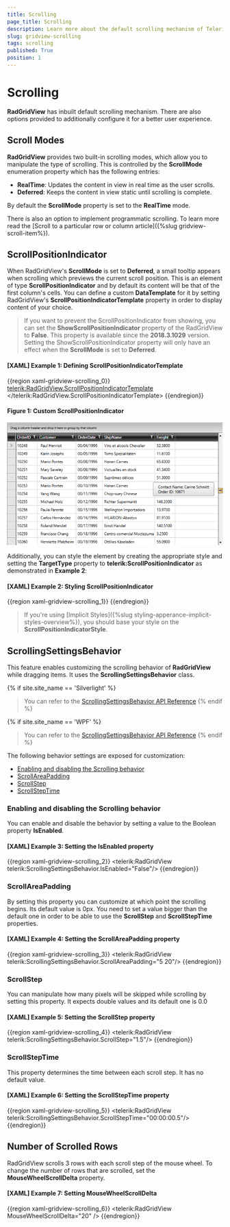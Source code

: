 ```yaml
---
title: Scrolling
page_title: Scrolling
description: Learn more about the default scrolling mechanism of Telerik's {{ site.framework_name }} DataGrid and the options to additionally configure it for a better user experience.
slug: gridview-scrolling
tags: scrolling
published: True
position: 1
---
```


# Scrolling 

__RadGridView__ has inbuilt default scrolling mechanism. There are also options provided to additionally configure it for a better user experience.

## Scroll Modes

__RadGridView__ provides two built-in scrolling modes, which allow you to manipulate the type of scrolling. 
This is controlled by the __ScrollMode__ enumeration property which has the following entries:

- __RealTime__: Updates the content in view in real time as the user scrolls.
- __Deferred__: Keeps the content in view static until scrolling is complete.

By default the __ScrollMode__ property is set to the __RealTime__ mode.

There is also an option to implement programmatic scrolling. To learn more read the [Scroll to a particular row or column article]({%slug gridview-scroll-item%}).

## ScrollPositionIndicator

When RadGridView's **ScrollMode** is set to **Deferred**, a small tooltip appears when scrolling which previews the current scroll position. This is an element of type **ScrollPositionIndicator** and by default its content will be that of the first column's cells. You can define a custom **DataTemplate** for it by setting RadGridView's **ScrollPositionIndicatorTemplate** property in order to display content of your choice.

> If you want to prevent the ScrollPositionIndicator from showing, you can set the __ShowScrollPositionIndicator__ property of the RadGridView to __False__. This property is available since the __2018.3.1029__ version. Setting the ShowScrollPositionIndicator property will only have an effect when the **ScrollMode** is set to **Deferred**.

#### __[XAML] Example 1: Defining ScrollPositionIndicatorTemplate__  
{{region xaml-gridview-scrolling_0}}
    <telerik:RadGridView.ScrollPositionIndicatorTemplate>
        <DataTemplate>
            <StackPanel>
                <StackPanel Orientation="Horizontal">
                    <TextBlock Text="Contact Name: " />
                    <TextBlock Text="{Binding Customer.ContactName}" />
                </StackPanel>
                <StackPanel Orientation="Horizontal">
                    <TextBlock Text="Order ID: " />
                    <TextBlock Text="{Binding OrderID}" />
                </StackPanel>
            </StackPanel>
        </DataTemplate>
    </telerik:RadGridView.ScrollPositionIndicatorTemplate>
{{endregion}}

#### __Figure 1: Custom ScrollPositionIndicator__  
![Telerik {{ site.framework_name }} DataGrid scroll-position-indicator-template](images/radgridview-scrollpositionindicatortemplate.png)

Additionally, you can style the element by creating the appropriate style and setting the **TargetType** property to **telerik:ScrollPositionIndicator** as demonstrated in **Example 2**:

#### __[XAML] Example 2: Styling ScrollPositionIndicator__  
{{region xaml-gridview-scrolling_1}}
	<Style TargetType="telerik:ScrollPositionIndicator">
        <Setter Property="Foreground" Value="Yellow" />
        <Setter Property="Background" Value="Red" />
        <Setter Property="Padding" Value="30" />
    </Style>
{{endregion}}

>If you're using [Implicit Styles]({%slug styling-apperance-implicit-styles-overview%}), you should base your style on the **ScrollPositionIndicatorStyle**.

## ScrollingSettingsBehavior

This feature enables customizing the scrolling behavior of __RadGridView__ while dragging items. It uses the __ScrollingSettingsBehavior__ class.

{% if site.site_name == 'Silverlight' %}
>You can refer to the [ScrollingSettingsBehavior API Reference](https://docs.telerik.com/devtools/silverlight/api/telerik.windows.controls.scrollingsettingsbehavior)
{% endif %}

{% if site.site_name == 'WPF' %}
>You can refer to the [ScrollingSettingsBehavior API Reference](https://docs.telerik.com/devtools/wpf/api/telerik.windows.controls.scrollingsettingsbehavior)
{% endif %}

The following behavior settings are exposed for customization:

* [Enabling and disabling the Scrolling behavior](#enabling-and-disabling-the-scrolling-behavior)
* [ScrollAreaPadding](#scrollareapadding)
* [ScrollStep](#scrollstep)
* [ScrollStepTime](#scrollsteptime)

### Enabling and disabling the Scrolling behavior

You can enable and disable the behavior by setting a value to the Boolean property __IsEnabled__.

#### **[XAML] Example 3: Setting the IsEnabled property**  
{{region xaml-gridview-scrolling_2}}
	<telerik:RadGridView telerik:ScrollingSettingsBehavior.IsEnabled="False"/>
{{endregion}}

### ScrollAreaPadding

By setting this property you can customize at which point the scrolling begins. Its default value is 0px. You need to set a value bigger than the default one in order to be able to use the __ScrollStep__ and __ScrollStepTime__ properties.

#### **[XAML] Example 4: Setting the ScrollAreaPadding property**  
{{region xaml-gridview-scrolling_3}}
	<telerik:RadGridView telerik:ScrollingSettingsBehavior.ScrollAreaPadding="5 20"/>
{{endregion}}

### ScrollStep

You can manipulate how many pixels will be skipped while scrolling by setting this property. It expects double values and its default one is 0.0

#### **[XAML] Example 5: Setting the ScrollStep property**  
{{region xaml-gridview-scrolling_4}}
	<telerik:RadGridView telerik:ScrollingSettingsBehavior.ScrollStep="1.5"/>
{{endregion}}

### ScrollStepTime

This property determines the time between each scroll step. It has no default value.

#### **[XAML] Example 6: Setting the ScrollStepTime property**  
{{region xaml-gridview-scrolling_5}}
	<telerik:RadGridView telerik:ScrollingSettingsBehavior.ScrollStepTime="00:00:00.5"/>
{{endregion}}

## Number of Scrolled Rows

RadGridView scrolls 3 rows with each scroll step of the mouse wheel. To change the number of rows that are scrolled, set the __MouseWheelScrollDelta__ property.

#### __[XAML] Example 7: Setting MouseWheelScrollDelta__
{{region xaml-gridview-scrolling_6}}
	<telerik:RadGridView MouseWheelScrollDelta="20" />
{{endregion}}
